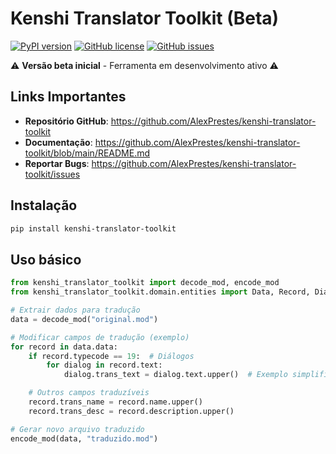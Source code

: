 # Kenshi Translator Toolkit (Beta)

[![PyPI version](https://img.shields.io/pypi/v/kenshi-translator-toolkit.svg)](https://pypi.org/project/kenshi-translator-toolkit/)
[![GitHub license](https://img.shields.io/github/license/AlexPrestes/kenshi-translator-toolkit)](https://github.com/AlexPrestes/kenshi-translator-toolkit/blob/main/LICENSE)
[![GitHub issues](https://img.shields.io/github/issues/AlexPrestes/kenshi-translator-toolkit)](https://github.com/AlexPrestes/kenshi-translator-toolkit/issues)

⚠️ **Versão beta inicial** - Ferramenta em desenvolvimento ativo ⚠️

## Links Importantes
- **Repositório GitHub**: https://github.com/AlexPrestes/kenshi-translator-toolkit
- **Documentação**: https://github.com/AlexPrestes/kenshi-translator-toolkit/blob/main/README.md
- **Reportar Bugs**: https://github.com/AlexPrestes/kenshi-translator-toolkit/issues

## Instalação
```bash
pip install kenshi-translator-toolkit
```

## Uso básico
```python
from kenshi_translator_toolkit import decode_mod, encode_mod
from kenshi_translator_toolkit.domain.entities import Data, Record, Dialog

# Extrair dados para tradução
data = decode_mod("original.mod")

# Modificar campos de tradução (exemplo)
for record in data.data:
    if record.typecode == 19:  # Diálogos
        for dialog in record.text:
            dialog.trans_text = dialog.text.upper()  # Exemplo simplificado

    # Outros campos traduzíveis
    record.trans_name = record.name.upper()
    record.trans_desc = record.description.upper()

# Gerar novo arquivo traduzido
encode_mod(data, "traduzido.mod")
```
